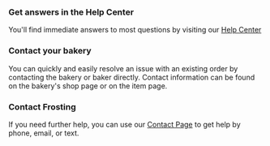 ### Get answers in the Help Center

You'll find immediate answers to most questions by visiting our [Help Center](https://frosting.helpscoutdocs.com)

### Contact your bakery

You can quickly and easily resolve an issue with an existing order by contacting the bakery or baker directly.  Contact information can be found on the bakery's shop page or on the item page.

### Contact Frosting

If you need further help, you can use our [Contact Page](https://contactfrosting.paperform.co/) to get help by phone, email, or text.
